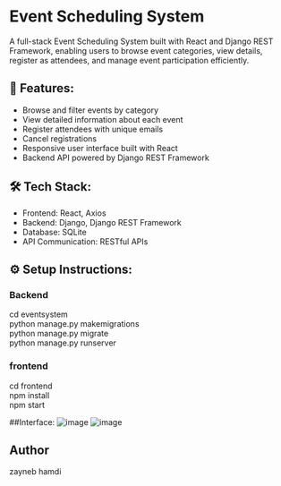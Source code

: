 # Event Scheduling System
A full-stack Event Scheduling System built with React and Django REST Framework, enabling users to browse event categories, view details, register as attendees, and manage event participation efficiently.

## 🚀 Features:
* Browse and filter events by category
* View detailed information about each event
* Register attendees with unique emails
* Cancel registrations
* Responsive user interface built with React
* Backend API powered by Django REST Framework

## 🛠️ Tech Stack:
* Frontend: React, Axios
* Backend: Django, Django REST Framework
* Database: SQLite 
* API Communication: RESTful APIs

## ⚙️ Setup Instructions:
### Backend
cd eventsystem  
python manage.py makemigrations  
python manage.py migrate  
python manage.py runserver  

### frontend
cd frontend  
npm install  
npm start  

##Interface:
![image](https://github.com/user-attachments/assets/6688c6be-5d20-4233-a19e-9db4b9428aad)
![image](https://github.com/user-attachments/assets/a1b8921b-517e-4f93-9b1a-8a441bac42e2)

## Author
zayneb hamdi
